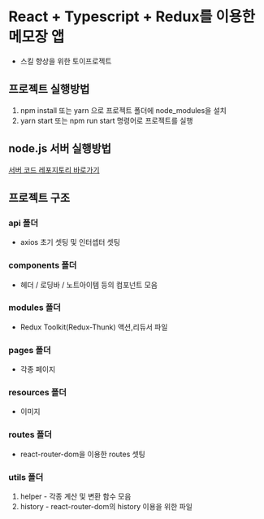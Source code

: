 # React + Typescript + Redux를 이용한 메모장 앱

- 스킬 향상을 위한 토이프로젝트

## 프로젝트 실행방법

1. npm install 또는 yarn 으로 프로젝트 폴더에 node_modules을 설치
2. yarn start 또는 npm run start 명령어로 프로젝트를 실행

## node.js 서버 실행방법

[서버 코드 레포지토리 바로가기](https://github.com/nohsunghyung/vue-learning-server)

## 프로젝트 구조

### api 폴더

- axios 초기 셋팅 및 인터셉터 셋팅

### components 폴더

- 헤더 / 로딩바 / 노트아이템 등의 컴포넌트 모음

### modules 폴더

- Redux Toolkit(Redux-Thunk) 액션,리듀서 파일

### pages 폴더

- 각종 페이지

### resources 폴더

- 이미지

### routes 폴더

- react-router-dom을 이용한 routes 셋팅

### utils 폴더

1. helper - 각종 계산 및 변환 함수 모음
2. history - react-router-dom의 history 이용을 위한 파일
